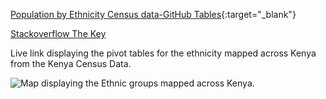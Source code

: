 [Population by Ethnicity Census data-GitHub Tables](https://1drv.ms/x/s!AuFS1fLC7x1ua6LWHCHk6tve0Ww?e=RBRi12){:target="_blank"}

[Stackoverflow The Key](external.ink?to=https://stackoverflow.blog/2021/03/31/the-key-copy-paste/)

Live link displaying the pivot tables for the ethnicity mapped across Kenya from the Kenya Census Data.


![Map displaying the Ethnic groups mapped across Kenya.](https://github.com/mohamedjahazi/ethinicity-mapping-ke/blob/main/Ethnicity%20Groups-Kenya%20Extent.png)
